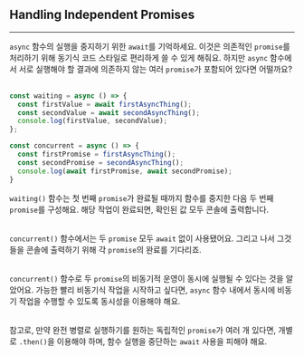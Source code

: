 ## Handling Independent Promises
---
`async` 함수의 실행을 중지하기 위한 `await`를 기억하세요. 이것은 의존적인 `promise`를 처리하기 위해 동기식 코드 스타일로 편리하게 쓸 수 있게 해줘요. 하지만 `async` 함수에서 서로 실행해야 할 결과에 의존하지 않는 여러 `promise`가 포함되어 있다면 어떨까요?
<br>
<br>

```javascript
const waiting = async () => {
  const firstValue = await firstAsyncThing();
  const secondValue = await secondAsyncThing();
  console.log(firstValue, secondValue);
};

const concurrent = async () => {
  const firstPromise = firstAsyncThing();
  const secondPromise = secondAsyncThing();
  console.log(await firstPromise, await secondPromise);
}
```

`waiting()` 함수는 첫 번째 `promise`가 완료될 때까지 함수를 중지한 다음 두 번째 `promise`를 구성해요. 해당 작업이 완료되면, 확인된 값 모두 콘솔에 출력합니다.
<br>
<br>

`concurrent()` 함수에서는 두 `promise` 모두 `await` 없이 사용됐어요. 그리고 나서 그것들을 콘솔에 출력하기 위해 각 `promise`의 완료를 기다리죠.
<br>
<br>

`concurrent()` 함수로 두 `promise`의 비동기적 운영이 동시에 실행될 수 있다는 것을 알았어요. 가능한 빨리 비동기식 작업을 시작하고 싶다면, `async` 함수 내에서 동시에 비동기 작업을 수행할 수 있도록 동시성을 이용해야 해요.
<br>
<br>

참고로, 만약 완전 병렬로 실행하기를 원하는 독립적인 `promise`가 여러 개 있다면, 개별로 `.then()`을 이용해야 하며, 함수 실행을 중단하는 `await` 사용을 피해야 해요.